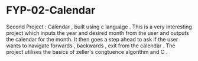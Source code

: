 # FYP-02-Calendar
Second Project : Calendar , built using c language .
This is a very interesting project which inputs the year and desired month from the user and outputs the calendar for the month.
It then goes a step ahead to ask if the user wants to navigate forwards , backwards , exit from the calendar .
The project utilises the basics of zeller's congtuence algorithm and C .
